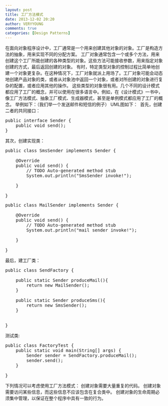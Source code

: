 ```yaml
---
layout: post
title: 工厂方法模式
date: 2013-12-02 20:20
author: VERYYOUNG
comments: true
categories: [Design Patterns]
---
```

在面向对象程序设计中，工厂通常是一个用来创建其他对象的对象。工厂是构造方法的抽象，用来实现不同的分配方案。
工厂对象通常包含一个或多个方法，用来创建这个工厂所能创建的各种类型的对象。这些方法可能接收参数，用来指定对象创建的方式，最后返回创建的对象。
有时，特定类型对象的控制过程比简单地创建一个对象更复杂。在这种情况下，工厂对象就派上用场了。工厂对象可能会动态地创建产品对象的类，或者从对象池中返回一个对象，或者对所创建的对象进行复杂的配置，或者应用其他的操作。
这些类型的对象很有用。几个不同的设计模式都应用了工厂的概念，并可以使用在很多语言中。例如，在《设计模式》一书中，像工厂方法模式、抽象工厂模式、生成器模式，甚至是单例模式都应用了工厂的概念。
举例如下：（我们举一个发送邮件和短信的例子）
UML图如下：
<img src="http://veryyoung.u.qiniudn.com/7niu_decorator.png" alt="" />
首先，创建二者的共同接口：
<pre lang="java">
public interface Sender {
	public void send();
}
</pre>
其次，创建实现类：
<pre lang="java">
public class SmsSender implements Sender {

	@Override
	public void send() {
		// TODO Auto-generated method stub
		System.out.println("SmsSender invoke!");
		
	}

}
</pre>


<pre lang="java">
public class MailSender implements Sender {

	@Override
	public void send() {
		// TODO Auto-generated method stub
		System.out.println("mail sender invoke!");

	}

}
</pre>
最后，建工厂类：
<pre lang="java">
public class SendFactory {
	
	public static Sender produceMail(){
		return new MailSender();
	}
	
	public static Sender produceSms(){
		return new SmsSender();
	}
	
	
}
</pre>

测试类:
<pre lang="java">
public class FactoryTest {
	public static void main(String[] args) {
		Sender sender = SendFactory.produceMail();
		sender.send();
	}

}
</pre>


下列情况可以考虑使用工厂方法模式：
创建对象需要大量重复的代码。
创建对象需要访问某些信息，而这些信息不应该包含在复合类中。
创建对象的生命周期必须集中管理，以保证在整个程序中具有一致的行为。

